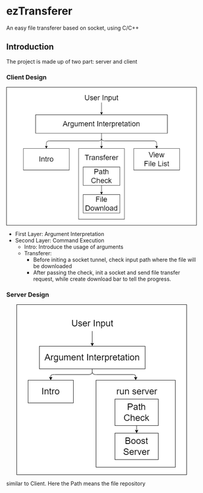 # ezTransferer

An easy file transferer based on socket, using C/C++

## Introduction

The project is made up of two part: server and client

### Client Design

<img style="display: block; margin: 0 auto;" src="static/client.png" alt="" />

- First Layer: Argument Interpretation
- Second Layer: Command Execution
    - Intro: Introduce the usage of arguments
    - Transferer: 
        - Before initing a socket tunnel, check input path where the file will be downloaded 
        - After passing the check, init a socket and send file transfer request, while create download bar to tell the progress.

### Server Design

<img style="display: block; margin: 0 auto;" src="static/server.png" alt="" />

similar to Client. Here the Path means the file repository
